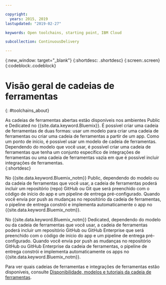 ```yaml
---

copyright:
  years: 2015, 2019
lastupdated: "2019-02-27"

keywords: Open toolchains, starting point, IBM Cloud

subcollection: ContinuousDelivery

---
```


{:new_window: target="_blank"}
{:shortdesc: .shortdesc}
{:screen:.screen}
{:codeblock:.codeblock}


# Visão geral de cadeias de ferramentas   
{: #toolchains_about}  

As cadeias de ferramentas abertas estão disponíveis nos ambientes Public e Dedicated no {{site.data.keyword.Bluemix}}. É possível criar uma cadeia de ferramentas de duas formas: usar um modelo para criar uma cadeia de ferramentas ou criar uma cadeia de
ferramentas a partir de um app. Como um ponto de início, é possível usar um modelo de cadeia de ferramentas. Dependendo do modelo que você usar, é possível criar uma cadeia de ferramentas que tenha um
conjunto específico de integrações de ferramentas ou uma cadeia de ferramentas vazia em que é possível incluir integrações de ferramentas.    
{:shortdesc}

No {{site.data.keyword.Bluemix_notm}} Public, dependendo do modelo ou da cadeia de ferramentas que você usar, a cadeia de ferramentas poderá incluir um repositório (repo) GitHub ou Git que será preenchido com o código de início do app e um pipeline de entrega pré-configurado. Quando você envia por push as mudanças no repositório da cadeia de ferramentas, o pipeline de entrega constrói e implementa automaticamente o app no {{site.data.keyword.Bluemix_notm}}.

No {{site.data.keyword.Bluemix_notm}} Dedicated, dependendo do modelo ou da cadeia de ferramentas que você usar, a cadeia de ferramentas poderá incluir um repositório GitHub ou GitHub Enterprise que será preenchido com o código de início do app e um pipeline de entrega pré-configurado. Quando você envia por push as mudanças no repositório GitHub ou GitHub Enterprise da cadeia de ferramentas, o pipeline de entrega constrói e implementa automaticamente os apps no {{site.data.keyword.Bluemix_notm}}.

Para ver quais cadeias de ferramentas e integrações de ferramentas estão disponíveis, consulte [Disponibilidade, modelos e tutoriais da cadeia de ferramentas](/docs/services/ContinuousDelivery?topic=ContinuousDelivery-cd_about).
